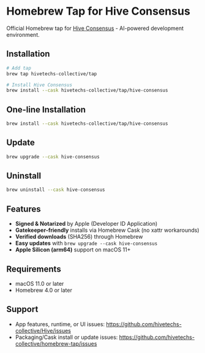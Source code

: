 # Homebrew Tap for Hive Consensus

Official Homebrew tap for [Hive Consensus](https://github.com/hivetechs-collective/Hive) - AI-powered development environment.

## Installation

```bash
# Add tap
brew tap hivetechs-collective/tap

# Install Hive Consensus
brew install --cask hivetechs-collective/tap/hive-consensus
```

## One-line Installation

```bash
brew install --cask hivetechs-collective/tap/hive-consensus
```

## Update

```bash
brew upgrade --cask hive-consensus
```

## Uninstall

```bash
brew uninstall --cask hive-consensus
```

## Features

- **Signed & Notarized** by Apple (Developer ID Application)
- **Gatekeeper‑friendly** installs via Homebrew Cask (no xattr workarounds)
- **Verified downloads** (SHA256) through Homebrew
- **Easy updates** with `brew upgrade --cask hive-consensus`
- **Apple Silicon (arm64)** support on macOS 11+

## Requirements

- macOS 11.0 or later
- Homebrew 4.0 or later

## Support

- App features, runtime, or UI issues: https://github.com/hivetechs-collective/Hive/issues
- Packaging/Cask install or update issues: https://github.com/hivetechs-collective/homebrew-tap/issues
